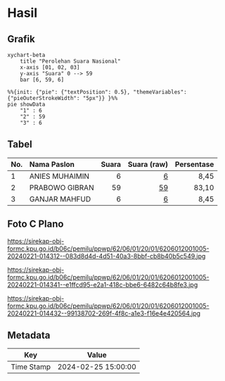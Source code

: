 # Hasil

## Grafik

```mermaid
xychart-beta
    title "Perolehan Suara Nasional"
    x-axis [01, 02, 03]
    y-axis "Suara" 0 --> 59
    bar [6, 59, 6]
```

```mermaid
%%{init: {"pie": {"textPosition": 0.5}, "themeVariables": {"pieOuterStrokeWidth": "5px"}} }%%
pie showData
    "1" : 6
    "2" : 59
    "3" : 6
```

## Tabel

| No. | Nama Paslon    | Suara | Suara (raw) | Persentase |
|:--- |:-------------- | -----:| -----------:| ----------:|
| 1   | ANIES MUHAIMIN | 6     | [6][p-1]    | 8,45       |
| 2   | PRABOWO GIBRAN | 59    | [59][p-2]   | 83,10      |
| 3   | GANJAR MAHFUD  | 6     | [6][p-3]    | 8,45       |


[p-1]: https://github.com/gigit-pemilu/pemilu-2024/blob/main/pilpres/hitung-suara/sub/62-kalimantan-tengah/sub/06-katingan/sub/01-kamipang/sub/2001-galinggang/sub/005-tps/sub/paslon-1.txt
[p-2]: https://github.com/gigit-pemilu/pemilu-2024/blob/main/pilpres/hitung-suara/sub/62-kalimantan-tengah/sub/06-katingan/sub/01-kamipang/sub/2001-galinggang/sub/005-tps/sub/paslon-2.txt
[p-3]: https://github.com/gigit-pemilu/pemilu-2024/blob/main/pilpres/hitung-suara/sub/62-kalimantan-tengah/sub/06-katingan/sub/01-kamipang/sub/2001-galinggang/sub/005-tps/sub/paslon-3.txt

## Foto C Plano

https://sirekap-obj-formc.kpu.go.id/b06c/pemilu/ppwp/62/06/01/20/01/6206012001005-20240221-014312--083d8d4d-4d51-40a3-8bbf-cb8b40b5c549.jpg

https://sirekap-obj-formc.kpu.go.id/b06c/pemilu/ppwp/62/06/01/20/01/6206012001005-20240221-014341--e1ffcd95-e2a1-418c-bbe6-6482c64b8fe3.jpg

https://sirekap-obj-formc.kpu.go.id/b06c/pemilu/ppwp/62/06/01/20/01/6206012001005-20240221-014432--99138702-269f-4f8c-a1e3-f16e4e420564.jpg


## Metadata

| Key        | Value               |
| ---------- | ------------------- |
| Time Stamp | 2024-02-25 15:00:00 |



